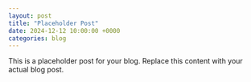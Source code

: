 ```yaml
---
layout: post
title: "Placeholder Post"
date: 2024-12-12 10:00:00 +0000
categories: blog
---
```


This is a placeholder post for your blog. Replace this content with your actual blog post.
